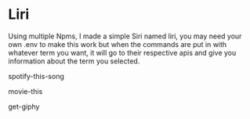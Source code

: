 # Liri

Using multiple Npms, I made a simple Siri named liri, you may need your own .env to make this work but when the commands are put in with whatever term you want, it will go to their respective apis and give you information about the term you selected.

spotify-this-song

movie-this

get-giphy